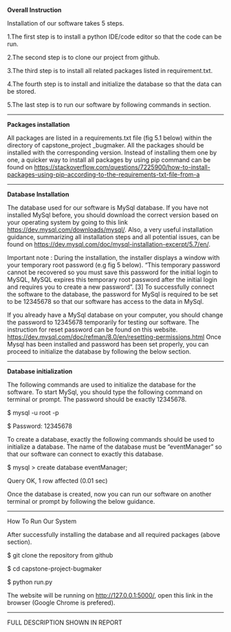 **Overall Instruction** 

Installation of our software takes 5 steps. 

1.The first step is to install a python IDE/code editor so that the code can be run. 

2.The second step is to clone our project from github. 

3.The third step is to install all related packages listed in requirement.txt.  

4.The fourth step is to install and initialize the database so that the data can be stored. 

5.The last step is to run our software by following commands in section.

-----------------
**Packages installation**

All packages are listed in a requirements.txt file (fig 5.1 below) within the directory of capstone_project _bugmaker. All the packages should be installed with the corresponding version. Instead of installing them one by one, a quicker way to install all packages by using pip command can be found on https://stackoverflow.com/questions/7225900/how-to-install-packages-using-pip-according-to-the-requirements-txt-file-from-a



-------------------------

**Database Installation** 

The database used for our software is MySql database. If you have not installed MySql before,  you should download the correct version based on your operating system by going to this link https://dev.mysql.com/downloads/mysql/.  Also, a very useful installation guidance, summarizing all installation steps and all potential issues,  can be found on https://dev.mysql.com/doc/mysql-installation-excerpt/5.7/en/.

Important note : During the installation, the installer displays a window with your temporary root password (e.g fig 5 below). “This temporary password cannot be recovered so you must save this password for the initial login to MySQL, MySQL expires this temporary root password after the initial login and requires you to create a new password”. [3] To successfully connect the software to the database, the password for MySql is required to be set to be 12345678 so that our software has access to the data in MySql.



If you already have  a MySql database on your computer, you should change the password to 12345678 temporarily for testing our software.  The instruction for reset password can be found on this website. https://dev.mysql.com/doc/refman/8.0/en/resetting-permissions.html
Once Mysql has been installed and password has been set properly, you can proceed to initialize the database by following the below section.

-------------------------
**Database initialization** 

The following commands are used to initialize the database for the software. To start MySql, you should type the following command on terminal or prompt. The password should be exactly 12345678.

$  mysql -u root -p

$  Password: 12345678

To create a database,  exactly the following commands should be used to initialize a database.  The name of the database must be “eventManager” so that our software can connect to exactly this database.

$ mysql > create database eventManager;

Query OK, 1 row affected (0.01 sec)

Once the database is created, now you can run our software on another terminal or prompt by following the below guidance.

----------------------
How To Run Our System 

After successfully installing the database and all required packages (above section).

$ git clone the repository from github

$ cd capstone-project-bugmaker

$ python run.py

The website will be running on  http://127.0.0.1:5000/, open this link in the browser (Google Chrome is prefered). 

------------
FULL DESCRIPTION SHOWN IN REPORT

